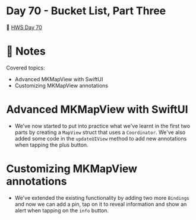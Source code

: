 # Day 70 - Bucket List, Part Three

🔗 [HWS Day 70](https://www.hackingwithswift.com/100/swiftui/70)

# 📝 Notes

Covered topics:

- Advanced MKMapView with SwiftUI
- Customizing MKMapView annotations

# Advanced MKMapView with SwiftUI

- We've now started to put into practice what we've learnt in the first two parts by creating a `MapView` struct that uses a `Coordinator`. We've also added some code in the `updateUIView` method to add new annotations when tapping the plus button.

# Customizing MKMapView annotations

 - We've extended the existing functionality by adding two more `Bindings` and now we can add a pin, tap on it to reveal information and show an alert when tapping on the `info` button.